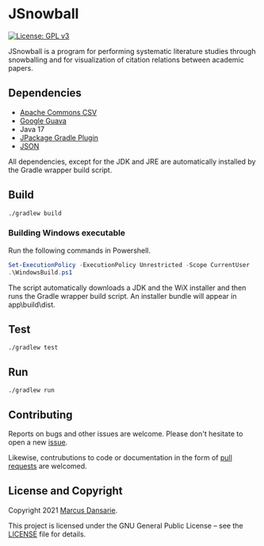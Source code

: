 # JSnowball
[![License: GPL v3](https://img.shields.io/badge/License-GPL%20v3-blue.svg)](https://www.gnu.org/licenses/gpl-3.0)

JSnowball is a program for performing systematic literature studies through snowballing and for visualization of citation relations between academic papers.

## Dependencies

* [Apache Commons CSV](https://commons.apache.org/proper/commons-csv/)
* [Google Guava](https://github.com/google/guava)
* Java 17
* [JPackage Gradle Plugin](https://github.com/petr-panteleyev/jpackage-gradle-plugin)
* [JSON](https://www.json.org/json-en.html)

All dependencies, except for the JDK and JRE are automatically installed by the Gradle wrapper build script.

## Build

```
./gradlew build
```

### Building Windows executable

Run the following commands in Powershell.
```powershell
Set-ExecutionPolicy -ExecutionPolicy Unrestricted -Scope CurrentUser
.\WindowsBuild.ps1
```
The script automatically downloads a JDK and the WiX installer and then runs the Gradle wrapper build script. An installer bundle will appear in app\build\dist.

## Test

```
./gradlew test
```

## Run

```
./gradlew run
```

## Contributing

Reports on bugs and other issues are welcome. Please don't hesitate to open a new
[issue](https://github.com/dansarie/jsnowball/issues).

Likewise, contrubutions to code or documentation in the form of
[pull requests](https://github.com/dansarie/jsnowball/pulls) are welcomed.

## License and Copyright

Copyright 2021 [Marcus Dansarie](https://github.com/dansarie).

This project is licensed under the GNU General Public License – see the [LICENSE](LICENSE)
file for details.